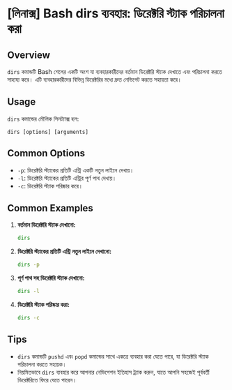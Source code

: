 # [লিনাক্স] Bash dirs ব্যবহার: ডিরেক্টরি স্ট্যাক পরিচালনা করা

## Overview
`dirs` কমান্ডটি Bash শেলের একটি অংশ যা ব্যবহারকারীদের বর্তমান ডিরেক্টরি স্ট্যাক দেখাতে এবং পরিচালনা করতে সাহায্য করে। এটি ব্যবহারকারীদের বিভিন্ন ডিরেক্টরির মধ্যে দ্রুত নেভিগেট করতে সহায়তা করে।

## Usage
`dirs` কমান্ডের মৌলিক সিনট্যাক্স হল:

```
dirs [options] [arguments]
```

## Common Options
- `-p`: ডিরেক্টরি স্ট্যাকের প্রতিটি এন্ট্রি একটি নতুন লাইনে দেখায়।
- `-l`: ডিরেক্টরি স্ট্যাকের প্রতিটি এন্ট্রির পূর্ণ পাথ দেখায়।
- `-c`: ডিরেক্টরি স্ট্যাক পরিষ্কার করে।

## Common Examples
1. **বর্তমান ডিরেক্টরি স্ট্যাক দেখানো:**
   ```bash
   dirs
   ```

2. **ডিরেক্টরি স্ট্যাকের প্রতিটি এন্ট্রি নতুন লাইনে দেখানো:**
   ```bash
   dirs -p
   ```

3. **পূর্ণ পাথ সহ ডিরেক্টরি স্ট্যাক দেখানো:**
   ```bash
   dirs -l
   ```

4. **ডিরেক্টরি স্ট্যাক পরিষ্কার করা:**
   ```bash
   dirs -c
   ```

## Tips
- `dirs` কমান্ডটি `pushd` এবং `popd` কমান্ডের সাথে একত্রে ব্যবহার করা যেতে পারে, যা ডিরেক্টরি স্ট্যাক পরিচালনা করতে সহায়ক।
- নিয়মিতভাবে `dirs` ব্যবহার করে আপনার নেভিগেশন ইতিহাস ট্র্যাক করুন, যাতে আপনি সহজেই পূর্ববর্তী ডিরেক্টরিতে ফিরে যেতে পারেন।